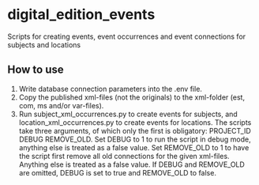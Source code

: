 # digital_edition_events
Scripts for creating events, event occurrences and event connections for subjects and locations

## How to use

1. Write database connection parameters into the .env file.
2. Copy the published xml-files (not the originals) to the xml-folder (est, com, ms and/or var-files).
3. Run subject_xml_occurrences.py to create events for subjects, and location_xml_occurrences.py to create events for locations. The scripts take three arguments, of which only the first is obligatory: PROJECT_ID DEBUG REMOVE_OLD. Set DEBUG to 1 to run the script in debug mode, anything else is treated as a false value. Set REMOVE_OLD to 1 to have the script first remove all old connections for the given xml-files. Anything else is treated as a false value. If DEBUG and REMOVE_OLD are omitted, DEBUG is set to true and REMOVE_OLD to false.